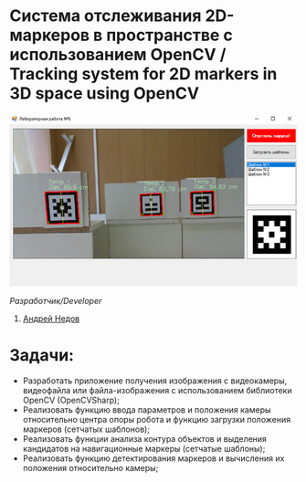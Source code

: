 # Система отслеживания 2D-маркеров в пространстве с использованием OpenCV / Tracking system for 2D markers in 3D space using OpenCV
<img src="/imgs/img1.png" width="800"/>

*Разработчик/Developer*
1. [Андрей Недов](github.com/Andrey-Nedov-is-a-human)

# Задачи:

- Разработать приложение получения изображения с видеокамеры, видеофайла или файла-изображения с использованием библиотеки OpenCV (OpenCVSharp);
- Реализовать функцию ввода параметров и положения камеры относительно центра опоры робота и функцию загрузки положения маркеров (сетчатых шаблонов);
- Реализовать функции анализа контура объектов и выделения кандидатов на навигационные маркеры (сетчатые шаблоны);
- Реализовать функцию детектирования маркеров и вычисления их положения относительно камеры;


